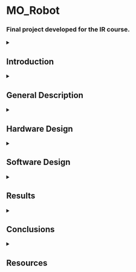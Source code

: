 # MO_Robot
### Final project developed for the IR course.

<details>
  <summary><h2>Introduction</h2></summary>

## Ideea and Motivation:
The MO Robotics Project is inspired by the character MO from the animated series "Robotzi" by Creative Monkeys. MO is a quirky, humorous robot who works alongside his friend F.O.C.A in an experimental laboratory. In the series, MO is the more laid-back and scatterbrained of the duo, often causing trouble that F.O.C.A is left to fix. My project aims to bring MO to life by building a functional robot that captures his playful personality and clumsy charm.

This project is particularly meaningful to me as it allows me to combine my passion for robotics with nostalgic memories of a series I enjoyed watching during my childhood. By recreating MO, I hope to celebrate the creativity and humor of "Robotzi" while showcasing the potential of robotics to bring beloved characters to life.

## Functionality:
The MO Robot is designed as a faithful representation of the beloved character from the animated series Robotzi.

### The robot will feature:

- A single leg for mobility or stability.
- Two functional arms.
- LED matrix eyes capable of displaying animations.
- A mouth that can open and close.

### MO will have the ability to:

- Speak iconic lines from the series, capturing the character's humor and personality.
- Display eye animations using the LED matrix.
- Be controlled via a controller or remote, allowing for interactive operation.

### Additionally, MO will be programmed to interact with another robot, F.O.C.A.:

- Dialogue Mode: MO will engage in conversations with F.O.C.A.

</details>

<details>
  <summary><h2>General Description</h2></summary>
  
  - Description:
  - Block Scheme:
  ![Screenshot 2024-12-17 211839](https://github.com/user-attachments/assets/44acc22f-ad5b-4283-95f1-bf062ffcd20f)

</details>

<details>
  <summary><h2>Hardware Design</h2></summary>
  
  ## List of components:

  - 1X ESP32 WROOM
  - 1X LED Matrix
  - 4X Micro Servomotor
  - 1X Miniature Amplifier Module PAM8403
  - 1X Speaker
  - DC-DC Step Down Mini-360 Module
  - 2X LI-ION Well 18650 Battery (3.7V, 2200 mAh)
  - PCB Boards
  
  ## General Description:
  The ESP32-WROOM-32D serves as the main control unit for my project due to its compact design and built-in Bluetooth connectivity, enabling wireless control of the robot via a virtual remote and communication with other ESP32-based robots. The MAX7219 LED Matrix is used to display animations, specifically for creating expressive eye movements like blinking, giving the robot, MO, a dynamic personality. Four SG90 Micro Servo Motors control the robot's movements: two for the arms (moving forward and backward) and two for simulating mouth movements when the robot speaks. A PAM8403 Miniature Amplifier Module amplifies the sound output to a connected speaker, which plays the robot’s speech. Power is provided by two 18650 Li-ion Batteries (3.7V, 2200mAh), regulated via a DC-DC Step Down Module to ensure safe and stable voltage for all components. All components are carefully wired to specific GPIO pins on the ESP32 to ensure functionality, with a common ground setup and proper voltage regulation for stable operation.
  
  ---
  For a detailed description of every component used in this project please check [HERE](https://github.com/StefanAna-Maria/MO_Robot/blob/main/Hardware/README.md)
  
  ## Block Diagram:
  ![Screenshot 2024-12-17 211839](https://github.com/user-attachments/assets/c9596389-4a8e-40e2-843a-411d9e57200c)

  ## Electrical Diagram:
 ![Screenshot 2024-12-17 205839](https://github.com/user-attachments/assets/b9d76cd3-2725-41ec-b41a-44b96dac35ec)

  ## Complete Circuit:
  TBD (I encountered issues regarding the delivery of some components)
  
  ## Images and Videos of the physical components:
  ### Arm prototype video:
  
  ### Test image and video for the LED Matrix:
  
  TBD
</details>

<details>
  <summary><h2>Software Design</h2></summary>
  TBD
</details>

<details>
  <summary><h2>Results</h2></summary>
  TBD
</details>

<details>
  <summary><h2>Conclusions</h2></summary>
  TBD
</details>

<details>
  <summary><h2>Resources</h2></summary>

  - [ESP32-WROOM-32D DATASHEET](https://www.espressif.com/sites/default/files/documentation/esp32-wroom-32d_esp32-wroom-32u_datasheet_en.pdf)
  - [LED Matrix Module MAX7219 DATASHEET](https://www.analog.com/media/en/technical-documentation/data-sheets/MAX7219-MAX7221.pdf)
  - [Micro Servomotor SG90 90° DATASHEET](https://www.friendlywire.com/projects/ne555-servo-safe/SG90-datasheet.pdf)
  - [Speaker DATASHEET](https://www.farnell.com/datasheets/2827522.pdf)
  - [Miniature Amplifier Module PAM8403 DATASHEET](https://www.mouser.com/datasheet/2/115/PAM8403-247318.pdf)
  - [DC-DC Step Down Mini-360 Module DATASHEET](https://www.matts-electronics.com/wp-content/uploads/2018/06/MINI-360.pdf)

  ![Screenshot 2024-12-12 194316](https://github.com/user-attachments/assets/111ab6f2-bc48-4e6e-a156-49e5d9ca6c17)

  
</details>
